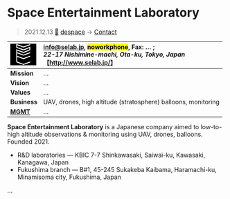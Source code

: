 # Space Entertainment Laboratory
> 2021.12.13 [🚀](../../index/index.md) [despace](../index.md) → [Contact](../contact.md)

|[![](../f/con/s/space_entlab_logo2_thumb.png)](../f/con/s/space_entlab_logo1.png)|<info@selab.jp>, <mark>noworkphone</mark>, Fax: … ;<br> *22-17 Nishimine-machi, Ota-ku, Tokyo, Japan*<br> 【<http://www.selab.jp/>】|
|:--|:--|
|**Mission**|…|
|**Vision**|…|
|**Values**|…|
|**Business**|UAV, drones, high altitude (stratosphere) balloons, monitoring|
|**[MGMT](../mgmt.md)**|…|

**Space Entertainment Laboratory** is a Japanese company aimed to low-to-high altitude observations & monitoring using UAV, drones, balloons. Founded 2021.

   - R&D laboratories — KBIC 7-7 Shinkawasaki, Saiwai-ku, Kawasaki, Kanagawa, Japan
   - Fukushima branch — B#1, 45-245 Sukakeba Kaibama, Haramachi-ku, Minamisoma city, Fukushima, Japan

<p style="page-break-after:always"> </p>

…
